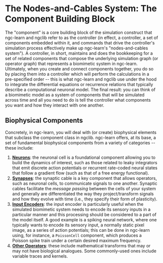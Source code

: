 # The Nodes-and-Cables System: The Component Building Block

The "component" is a core building block of the simulation construct that
ngc-learn and ngclib refer to as the controller (in effect, a controller, a
set of components embedded within it, and commands that drive the controller's
simulation process effectively make up ngc-learn's "nodes-and-cables system").
A controller, in short, maintains and does the bookkeeping for a set of
related components that compose the underlying simulation graph
(or operator graph) that represents a biomimetic
system in ngc-learn. Ultimately, when you create and connect components together,
you do so by placing them into a controller which will perform the calculations
in a pre-specified order -- this is what ngc-learn and ngclib use under the hood
to integrate the differential equations or recurrence relations that typically
describe a computational neuronal model. The final result: you can think of a
biomimetic model as a system of components that will be simulated across
time and all you need to do is tell the controller what components you want and
how they interact with one another.

## Biophysical Components

Concretely, in ngc-learn, you will deal with (or create) biophysical elements
that subclass the component class in ngclib. ngc-learn offers, at its base, a
set of fundamental biophysical components from a variety of categories -- these
include:
1. <b>[Neurons](../modeling/neurons.md)</b>: the neuronal cell is a foundational component allowing you to build
   the dynamics of interest, such as those related to leaky integrators that
   emit discrete action potentials or recurrent rate-coded neural states that
   follow a gradient flow (such as that of a free energy functional).
2. <b>[Synapses](../modeling/synapses.md)</b>: the synaptic cable is a key component that allows operators,
   such as neuronal cells, to communicate signals to one another. Synaptic cables
   facilitate the <i>message passing</i> between the cells of your system and
   generally are differentiated the way they project/transform signals and how
   they evolve with time (i.e., they specify their form of plasticity).
3. <b>[Input Encoders](../modeling/input_encoders.md)</b>: the input encoder is particularly useful when the
   simulated biomimetic system needs to encode its sensory inputs in a particular
   manner and this processing should be considered to a part of the model itself.
   A good example is a spiking neural network, where one typically wants to
   encode its sensory input, a normally static pixel image, as a series of action
   potentials; this can be done in ngc-learn using, for instance, a `PoissonCell`
   component, which produces a Poisson spike train under a certain desired
   maximum frequency.
4. <b>[Other Operators](../modeling/other_ops.md)</b>: these include mathematical transforms that may or
   may not have biological analogues. Some commonly-used ones include variable
   traces and kernels.
